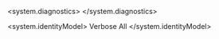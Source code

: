   <system.diagnostics>
    <trace autoflush="true" indentsize="4">
      <listeners>
        <remove name="Default"/>
        <add 
          name="FileListener" 
          type="System.Diagnostics.TextWriterTraceListener" 
          initializeData="C:\Logs\OrchestratorTrace.log" />
      </listeners>
    </trace>
    <sources>
      <!-- Włącz śledzenie dla System.IdentityModel i Microsoft.IdentityModel, 
           które odpowiadają m.in. za logikę SAML/ADFS -->
      <source name="System.IdentityModel" switchName="SAMLTraceSwitch">
        <listeners>
          <add name="FileListener" />
        </listeners>
      </source>
      <source name="Microsoft.IdentityModel" switchName="SAMLTraceSwitch">
        <listeners>
          <add name="FileListener" />
        </listeners>
      </source>
      <!-- Opcjonalnie włącz też System.Net, jeśli chcesz widzieć niskopoziomowy ruch HTTP -->
      <source name="System.Net" switchName="SAMLTraceSwitch">
        <listeners>
          <add name="FileListener" />
        </listeners>
      </source>
    </sources>
    <switches>
      <add name="SAMLTraceSwitch" value="Verbose"/>
    </switches>
  </system.diagnostics>

  <system.identityModel>
    <diagnostics>
      <traceLevel>Verbose</traceLevel>
      <traceMode>All</traceMode>
    </diagnostics>
  </system.identityModel>
